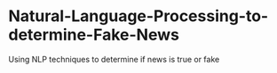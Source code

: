 # Natural-Language-Processing-to-determine-Fake-News
Using NLP techniques to determine if news is true or fake

